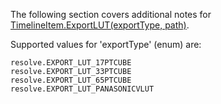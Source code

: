 The following section covers additional notes for [TimelineItem.ExportLUT(exportType, path)](../resolve_api/TimelineItem.md#exportlutexporttype-path).

Supported values for 'exportType' (enum) are:
```
resolve.EXPORT_LUT_17PTCUBE
resolve.EXPORT_LUT_33PTCUBE
resolve.EXPORT_LUT_65PTCUBE
resolve.EXPORT_LUT_PANASONICVLUT
```